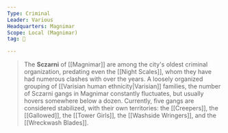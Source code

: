 ```yaml
---
Type: Criminal
Leader: Various
Headquarters: Magnimar
Scope: Local (Magnimar)
tag: 👥

---
```


> The **Sczarni** of [[Magnimar]] are among the city's oldest criminal organization, predating even the [[Night Scales]], whom they have had numerous clashes with over the years. A loosely organized grouping of [[Varisian human ethnicity|Varisian]] families, the number of Sczarni gangs in Magnimar constantly fluctuates, but usually hovers somewhere below a dozen. Currently, five gangs are considered stabilized, with their own territories: the [[Creepers]], the [[Gallowed]], the [[Tower Girls]], the [[Washside Wringers]], and the [[Wreckwash Blades]].









